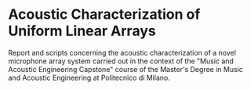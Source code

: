 # Acoustic Characterization of Uniform Linear Arrays
Report and scripts concerning the acoustic characterization of a novel microphone array system carried out in the context of the "Music and Acoustic Engineering Capstone" course of the Master's Degree in Music and Acoustic Engineering at Politecnico di Milano.
